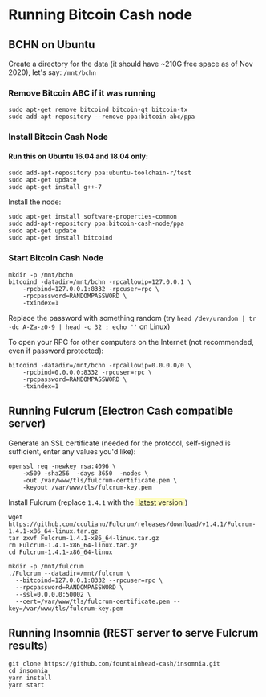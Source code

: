 # Running Bitcoin Cash node

## BCHN on Ubuntu

Create a directory for the data (it should have ~210G free space as of Nov 2020), let's say: `/mnt/bchn`

### Remove Bitcoin ABC if it was running

```shell script
sudo apt-get remove bitcoind bitcoin-qt bitcoin-tx
sudo add-apt-repository --remove ppa:bitcoin-abc/ppa
```


### Install Bitcoin Cash Node

#### Run this on Ubuntu 16.04 and 18.04 only:

```shell script
sudo add-apt-repository ppa:ubuntu-toolchain-r/test
sudo apt-get update
sudo apt-get install g++-7
```

Install the node:

```shell script
sudo apt-get install software-properties-common
sudo add-apt-repository ppa:bitcoin-cash-node/ppa
sudo apt-get update
sudo apt-get install bitcoind
```

### Start Bitcoin Cash Node

```shell script
mkdir -p /mnt/bchn
bitcoind -datadir=/mnt/bchn -rpcallowip=127.0.0.1 \
    -rpcbind=127.0.0.1:8332 -rpcuser=rpc \
    -rpcpassword=RANDOMPASSWORD \
    -txindex=1
```

Replace the password with something random (try `head /dev/urandom | tr -dc A-Za-z0-9 | head -c 32 ; echo ''` on Linux)

To open your RPC for other computers on the Internet (not recommended, even if password protected):

```shell script
bitcoind -datadir=/mnt/bchn -rpcallowip=0.0.0.0/0 \
    -rpcbind=0.0.0.0:8332 -rpcuser=rpc \
    -rpcpassword=RANDOMPASSWORD \
    -txindex=1
```

## Running Fulcrum (Electron Cash compatible server)

Generate an SSL certificate (needed for the protocol, self-signed is sufficient, enter any values you'd like):

```shell script
openssl req -newkey rsa:4096 \
    -x509 -sha256  -days 3650  -nodes \
    -out /var/www/tls/fulcrum-certificate.pem \
    -keyout /var/www/tls/fulcrum-key.pem
```

Install Fulcrum (replace `1.4.1` with the <span style="background-color: #fffdbf; padding: 0 5px 0 5px;">[latest](https://github.com/cculianu/Fulcrum/releases/latest) version</span>)

```shell script
wget https://github.com/cculianu/Fulcrum/releases/download/v1.4.1/Fulcrum-1.4.1-x86_64-linux.tar.gz
tar zxvf Fulcrum-1.4.1-x86_64-linux.tar.gz
rm Fulcrum-1.4.1-x86_64-linux.tar.gz
cd Fulcrum-1.4.1-x86_64-linux

mkdir -p /mnt/fulcrum
./Fulcrum --datadir=/mnt/fulcrum \
  --bitcoind=127.0.0.1:8332 --rpcuser=rpc \
  --rpcpassword=RANDOMPASSWORD \
  --ssl=0.0.0.0:50002 \
  --cert=/var/www/tls/fulcrum-certificate.pem --key=/var/www/tls/fulcrum-key.pem
```

## Running Insomnia (REST server to serve Fulcrum results)

```shell script
git clone https://github.com/fountainhead-cash/insomnia.git
cd insomnia
yarn install
yarn start
```

<script defer>
window.addEventListener("load", function(event) {
    const password = Math.random().toString(36).substr(2, 8) + Math.random().toString(36).substr(2, 8) + Math.random().toString(36).substr(2, 8);
    document.querySelectorAll('.language-shell').forEach(n => {
        if(n.textContent.match(/RANDOMPASSWORD/)) {
            n.innerHTML = n.innerHTML.replace(/RANDOMPASSWORD/, password);
        }
    });
});
</script>
